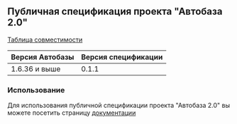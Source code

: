 ## Публичная спецификация проекта "Автобаза 2.0"

[Таблица совместимости](https://auto-base.github.io/specs-docs/public-api.html?theme=dark#api_1)

| Версия Автобазы | Версия спецификации |
|-----------------|---------------------|
| 1.6.36 и выше   | 0.1.1               |

### Использование

Для использования публичной спецификации проекта "Автобаза 2.0" вы можете посетить страницу [документации](https://auto-base.github.io/specs-docs/)